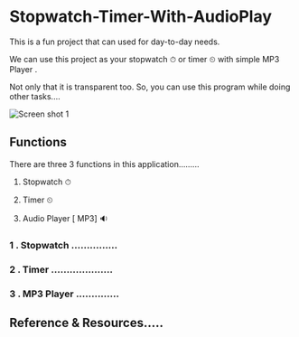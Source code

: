 # Stopwatch-Timer-With-AudioPlay

This is a fun project that can used for day-to-day needs.

We can use this project as your stopwatch ⏱ or timer ⏲ with simple MP3 Player .

Not only that it is transparent too. So, you can use this program while doing other tasks.... 

![Screen shot 1](https://user-images.githubusercontent.com/71941117/189807884-91b07974-742c-4061-af26-37c02cea118d.jpg)

## Functions
There are three 3 functions in this application.........

1. Stopwatch ⏱ 

2. Timer ⏲ 

3. Audio Player [ MP3] 🔉 


### 1 . Stopwatch  ...............

### 2 . Timer ....................

### 3 . MP3 Player ..............

## Reference & Resources.....
